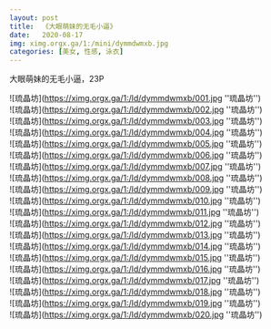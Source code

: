 ```yaml
---
layout: post
title:  《大眼萌妹的无毛小逼》
date:   2020-08-17
img: ximg.orgx.ga/1:/mini/dymmdwmxb.jpg
categories: [美女, 性感, 泳衣]
---
```


大眼萌妹的无毛小逼，23P

![琉晶坊](https://ximg.orgx.ga/1:/ld/dymmdwmxb/001.jpg ''琉晶坊'') <br>
![琉晶坊](https://ximg.orgx.ga/1:/ld/dymmdwmxb/002.jpg ''琉晶坊'') <br>
![琉晶坊](https://ximg.orgx.ga/1:/ld/dymmdwmxb/003.jpg ''琉晶坊'') <br>
![琉晶坊](https://ximg.orgx.ga/1:/ld/dymmdwmxb/004.jpg ''琉晶坊'') <br>
![琉晶坊](https://ximg.orgx.ga/1:/ld/dymmdwmxb/005.jpg ''琉晶坊'') <br>
![琉晶坊](https://ximg.orgx.ga/1:/ld/dymmdwmxb/006.jpg ''琉晶坊'') <br>
![琉晶坊](https://ximg.orgx.ga/1:/ld/dymmdwmxb/007.jpg ''琉晶坊'') <br>
![琉晶坊](https://ximg.orgx.ga/1:/ld/dymmdwmxb/008.jpg ''琉晶坊'') <br>
![琉晶坊](https://ximg.orgx.ga/1:/ld/dymmdwmxb/009.jpg ''琉晶坊'') <br>
![琉晶坊](https://ximg.orgx.ga/1:/ld/dymmdwmxb/010.jpg ''琉晶坊'') <br>
![琉晶坊](https://ximg.orgx.ga/1:/ld/dymmdwmxb/011.jpg ''琉晶坊'') <br>
![琉晶坊](https://ximg.orgx.ga/1:/ld/dymmdwmxb/012.jpg ''琉晶坊'') <br>
![琉晶坊](https://ximg.orgx.ga/1:/ld/dymmdwmxb/013.jpg ''琉晶坊'') <br>
![琉晶坊](https://ximg.orgx.ga/1:/ld/dymmdwmxb/014.jpg ''琉晶坊'') <br>
![琉晶坊](https://ximg.orgx.ga/1:/ld/dymmdwmxb/015.jpg ''琉晶坊'') <br>
![琉晶坊](https://ximg.orgx.ga/1:/ld/dymmdwmxb/016.jpg ''琉晶坊'') <br>
![琉晶坊](https://ximg.orgx.ga/1:/ld/dymmdwmxb/017.jpg ''琉晶坊'') <br>
![琉晶坊](https://ximg.orgx.ga/1:/ld/dymmdwmxb/018.jpg ''琉晶坊'') <br>
![琉晶坊](https://ximg.orgx.ga/1:/ld/dymmdwmxb/019.jpg ''琉晶坊'') <br>
![琉晶坊](https://ximg.orgx.ga/1:/ld/dymmdwmxb/020.jpg ''琉晶坊'') <br>
